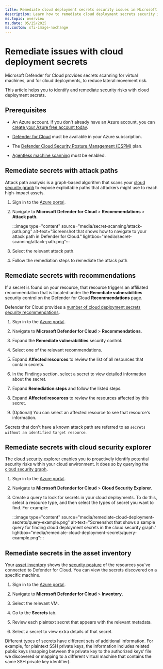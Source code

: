 ```yaml
---
title: Remediate cloud deployment secrets security issues in Microsoft Defender for Cloud
description: Learn how to remediate cloud deployment secrets security issues in Microsoft Defender for Cloud.
ms.topic: overview
ms.date: 05/25/2025
ms.custom: sfi-image-nochange
---
```



# Remediate issues with cloud deployment secrets

Microsoft Defender for Cloud provides secrets scanning for virtual machines, and for cloud deployments, to reduce lateral movement risk.

This article helps you to identify and remediate security risks with cloud deployment secrets.

## Prerequisites

- An Azure account. If you don't already have an Azure account, you can [create your Azure free account today](https://azure.microsoft.com/free/).

- [Defender for Cloud](get-started.md) must be available in your Azure subscription.
- The [Defender Cloud Security Posture Management (CSPM)](concept-cloud-security-posture-management.md) plan.
- [Agentless machine scanning](concept-agentless-data-collection.md) must be enabled.

## Remediate secrets with attack paths

Attack path analysis is a graph-based algorithm that scans your [cloud security graph](concept-attack-path.md#what-is-cloud-security-graph) to expose exploitable paths that attackers might use to reach high-impact assets.

1. Sign in to the [Azure portal](https://portal.azure.com).

1. Navigate to **Microsoft Defender for Cloud** > **Recommendations** > **Attack path**.

    :::image type="content" source="media/secret-scanning/attack-path.png" alt-text="Screenshot that shows how to navigate to your attack path in Defender for Cloud." lightbox="media/secret-scanning/attack-path.png":::

1. Select the relevant attack path.

1. Follow the remediation steps to remediate the attack path.

## Remediate secrets with recommendations

If a secret is found on your resource, that resource triggers an affiliated recommendation that is located under the **Remediate vulnerabilities** security control on the Defender for Cloud **Recommendations** page.

Defender for Cloud provides a [number of cloud deployment secrets security recommendations](secrets-scanning-cloud-deployment.md#security-recommendations).

1. Sign in to the [Azure portal](https://portal.azure.com).

1. Navigate to **Microsoft Defender for Cloud** > **Recommendations**.

1. Expand the **Remediate vulnerabilities** security control.

1. Select one of the relevant recommendations.

1. Expand **Affected resources** to review the list of all resources that contain secrets.

1. In the Findings section, select a secret to view detailed information about the secret.

1. Expand **Remediation steps** and follow the listed steps.

1. Expand **Affected resources** to review the resources affected by this secret.

1. (Optional) You can select an affected resource to see that resource's information.

Secrets that don't have a known attack path are referred to as `secrets without an identified target resource`.

## Remediate secrets with cloud security explorer

The [cloud security explorer](concept-attack-path.md#what-is-cloud-security-explorer) enables you to proactively identify potential security risks within your cloud environment. It does so by querying the [cloud security graph](concept-attack-path.md#what-is-cloud-security-graph).

1. Sign in to the [Azure portal](https://portal.azure.com).

1. Navigate to **Microsoft Defender for Cloud** > **Cloud Security Explorer**.

1. Create a query to look for secrets in your cloud deployments. To do this, select a resource type, and then select the types of secret you want to find. For example:

    :::image type="content" source="media/remediate-cloud-deployment-secrets/query-example.png" alt-text="Screenshot that shows a sample query for finding cloud deployment secrets in the cloud security graph." lightbox="media/remediate-cloud-deployment-secrets/query-example.png":::

## Remediate secrets in the asset inventory

Your [asset inventory](asset-inventory.md) shows the [security posture](concept-cloud-security-posture-management.md) of the resources you've connected to Defender for Cloud. You can view the secrets discovered on a specific machine.

1. Sign in to the [Azure portal](https://portal.azure.com).

1. Navigate to **Microsoft Defender for Cloud** > **Inventory**.

1. Select the relevant VM.

1. Go to the **Secrets** tab.

1. Review each plaintext secret that appears with the relevant metadata.

1. Select a secret to view extra details of that secret.

Different types of secrets have different sets of additional information. For example, for plaintext SSH private keys, the information includes related public keys (mapping between the private key to the authorized keys’ file we discovered or mapping to a different virtual machine that contains the same SSH private key identifier).
